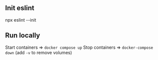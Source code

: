 ## Init eslint

npx eslint --init

## Run locally

Start containers => `docker compose up`
Stop containers => `docker-compose down` (add `-v` to remove volumes)